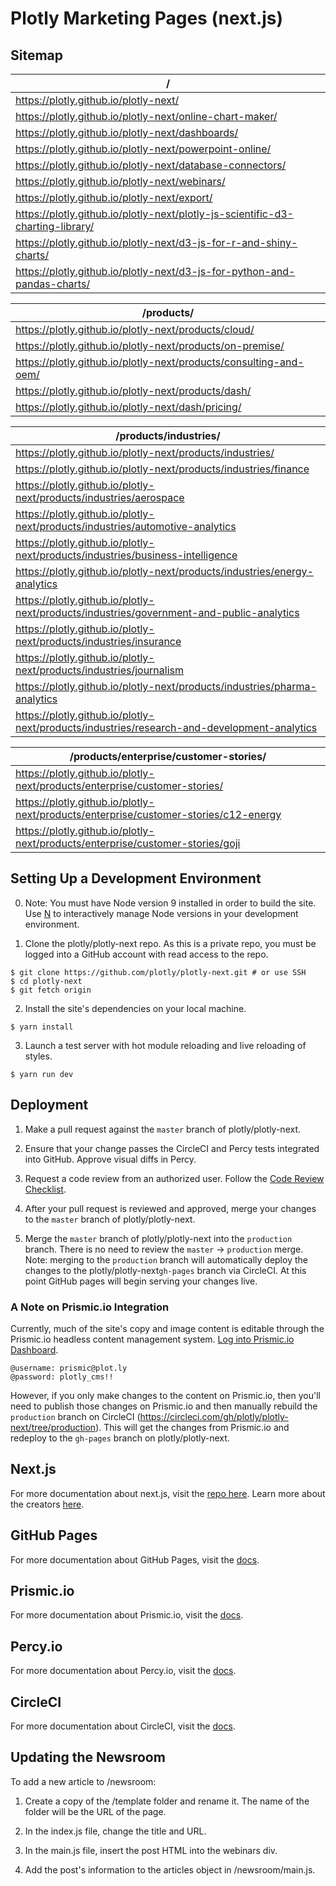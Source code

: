 # Plotly Marketing Pages (next.js)

## Sitemap

/ | 
------------ | 
https://plotly.github.io/plotly-next/ | 
https://plotly.github.io/plotly-next/online-chart-maker/ | 
https://plotly.github.io/plotly-next/dashboards/ | 
https://plotly.github.io/plotly-next/powerpoint-online/ | 
https://plotly.github.io/plotly-next/database-connectors/ | 
https://plotly.github.io/plotly-next/webinars/ | 
https://plotly.github.io/plotly-next/export/ | 
https://plotly.github.io/plotly-next/plotly-js-scientific-d3-charting-library/ | 
https://plotly.github.io/plotly-next/d3-js-for-r-and-shiny-charts/ | 
https://plotly.github.io/plotly-next/d3-js-for-python-and-pandas-charts/ | 

/products/ | 
------------ | 
https://plotly.github.io/plotly-next/products/cloud/ | 
https://plotly.github.io/plotly-next/products/on-premise/| 
https://plotly.github.io/plotly-next/products/consulting-and-oem/ | 
https://plotly.github.io/plotly-next/products/dash/ | 
https://plotly.github.io/plotly-next/dash/pricing/ |

/products/industries/ |
---------------------- |
https://plotly.github.io/plotly-next/products/industries/ |
https://plotly.github.io/plotly-next/products/industries/finance |
https://plotly.github.io/plotly-next/products/industries/aerospace |
https://plotly.github.io/plotly-next/products/industries/automotive-analytics |
https://plotly.github.io/plotly-next/products/industries/business-intelligence |
https://plotly.github.io/plotly-next/products/industries/energy-analytics |
https://plotly.github.io/plotly-next/products/industries/government-and-public-analytics |
https://plotly.github.io/plotly-next/products/industries/insurance |
https://plotly.github.io/plotly-next/products/industries/journalism |
https://plotly.github.io/plotly-next/products/industries/pharma-analytics |
https://plotly.github.io/plotly-next/products/industries/research-and-development-analytics |

/products/enterprise/customer-stories/ |
--------------------------------------- |
https://plotly.github.io/plotly-next/products/enterprise/customer-stories/ |
https://plotly.github.io/plotly-next/products/enterprise/customer-stories/c12-energy |
https://plotly.github.io/plotly-next/products/enterprise/customer-stories/goji |

## Setting Up a Development Environment

0. Note: You must have Node version 9 installed in order to build the site. Use [N](https://github.com/tj/n#installingactivating-versions) to interactively manage Node versions in your development environment. 

1. Clone the plotly/plotly-next repo. As this is a private repo, you must be logged into a GitHub account with read access to the repo. 
```
$ git clone https://github.com/plotly/plotly-next.git # or use SSH
$ cd plotly-next
$ git fetch origin
```

2. Install the site's dependencies on your local machine. 
```
$ yarn install
```

3. Launch a test server with hot module reloading and live reloading of styles. 
```
$ yarn run dev
``` 

## Deployment

1. Make a pull request against the `master` branch of plotly/plotly-next. 

2. Ensure that your change passes the CircleCI and Percy tests integrated into GitHub. Approve visual diffs in Percy.

3. Request a code review from an authorized user. Follow the [Code Review Checklist](https://github.com/plotly/dev-docs/blob/master/basics/code-review-checklist.md). 

4. After your pull request is reviewed and approved, merge your changes to the `master` branch of plotly/plotly-next.

5. Merge the `master` branch of plotly/plotly-next into the `production` branch. There is no need to review the `master` -> `production` merge. Note: merging to the `production` branch will automatically deploy the changes to the plotly/plotly-next`gh-pages` branch via CircleCI. At this point GitHub pages will begin serving your changes live. 

### A Note on Prismic.io Integration

Currently, much of the site's copy and image content is editable through the Prismic.io headless content management system. [Log into Prismic.io Dashboard](https://plotly.prismic.io/documents/working/).

```
@username: prismic@plot.ly
@password: plotly_cms!!
```

However, if you only make changes to the content on Prismic.io, then you'll need to publish those changes on Prismic.io and then manually rebuild the `production` branch on CircleCI (https://circleci.com/gh/plotly/plotly-next/tree/production). This will get the changes from Prismic.io and redeploy to the `gh-pages` branch on plotly/plotly-next.

## Next.js

For more documentation about next.js, visit the [repo here](https://github.com/zeit/next.js). Learn more about the creators [here](https://zeit.co).

## GitHub Pages

For more documentation about GitHub Pages, visit the [docs](https://help.github.com/categories/github-pages-basics/). 

## Prismic.io

For more documentation about Prismic.io, visit the [docs](https://prismic.io/docs). 

## Percy.io

For more documentation about Percy.io, visit the [docs](https://docs.percy.io/docs). 

## CircleCI

For more documentation about CircleCI, visit the [docs](https://circleci.com/docs/2.0/). 

## Updating the Newsroom

To add a new article to /newsroom:

1. Create a copy of the /template folder and rename it. The name of the folder will be the URL of the page.

2. In the index.js file, change the title and URL. 

3. In the main.js file, insert the post HTML into the webinars div. 

4. Add the post's information to the articles object in /newsroom/main.js.
